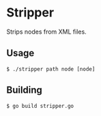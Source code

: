 # Stripper

Strips nodes from XML files.

## Usage

```
$ ./stripper path node [node]
```

## Building

```
$ go build stripper.go
```

